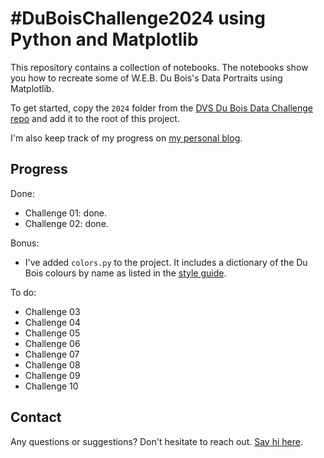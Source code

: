 #  #DuBoisChallenge2024 using Python and Matplotlib

This repository contains a collection of notebooks. The notebooks show you how to recreate some of W.E.B. Du Bois's Data Portraits using Matplotlib. 

To get started, copy the `2024` folder from the [DVS Du Bois Data Challenge repo](https://github.com/ajstarks/dubois-data-portraits/tree/master/challenge) and add it to the root of this project.

I'm also keep track of my progress on [my personal blog](https://www.edriessen.com/2024/02/07/developing-du-boiss-data-portraits-with-python-and-matplotlib/).

## Progress

Done:

- Challenge 01: done.
- Challenge 02: done.

Bonus:

- I've added `colors.py` to the project. It includes a dictionary of the Du Bois colours by name as listed in the [style guide](https://github.com/ajstarks/dubois-data-portraits/blob/master/dubois-style.pdf). 

To do:

- Challenge 03
- Challenge 04
- Challenge 05
- Challenge 06
- Challenge 07
- Challenge 08
- Challenge 09
- Challenge 10

## Contact

Any questions or suggestions? Don't hesitate to reach out. [Say hi here](https://www.edriessen.com/contact).

